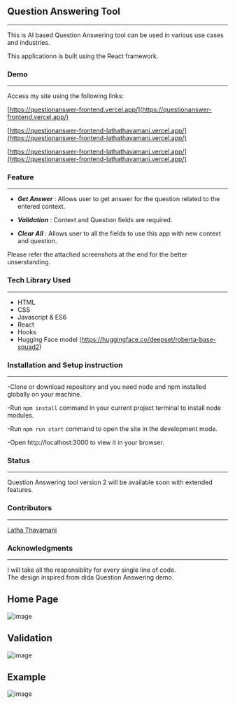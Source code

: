 ## **Question Answering Tool**
---
This is AI based Question Answering tool can be used in various use cases and industries.

This applicationn is built using the React framework.

### **Demo**
---
Access my site using the following links:

[https://questionanswer-frontend.vercel.app/](https://questionanswer-frontend.vercel.app/)

[https://questionanswer-frontend-lathathavamani.vercel.app/](https://questionanswer-frontend-lathathavamani.vercel.app/)

[https://questionanswer-frontend-lathathavamani.vercel.app/](https://questionanswer-frontend-lathathavamani.vercel.app/)

### **Feature**
---

- ***Get Answer*** : Allows user to get answer for the question related to the entered context.
  
- ***Validation*** : Context and Question fields are required.

- ***Clear All*** : Allows user to all the fields to use this app with new context and question.

Please refer the attached screenshots at the end for the better unserstanding.

### **Tech Library Used**
---
- HTML
- CSS
- Javascript & ES6
- React
- Hooks
- Hugging Face model (https://huggingface.co/deepset/roberta-base-squad2)

### **Installation and Setup instruction**
---

-Clone or download repository and you need node and npm installed globally on your machine.

-Run ``npm install`` command in your current project terminal to install node modules.  

-Run ``npm run start`` command to open the site in the development mode.

-Open http://localhost:3000 to view it in your browser.

### **Status**
---
Question Answering tool version 2 will be available soon with extended features.

### **Contributors**
---
[Latha Thavamani](https://github.com/LathaThavamani)

### **Acknowledgments**
---
I will take all the responsiblity for every single line of code.  
The design inspired from dida Question Answering demo.

## **Home Page**

![image](https://github.com/LathaThavamani/questionanswer-frontend/assets/120006046/c6b42ad5-0ec4-4187-9ece-8e31187b4f0f)

## **Validation**

![image](https://github.com/LathaThavamani/questionanswer-frontend/assets/120006046/82de5713-e972-4cab-9876-eea786597210)

## **Example**

![image](https://github.com/LathaThavamani/questionanswer-frontend/assets/120006046/9c0dabf0-6198-42a3-85a5-a7ae294fb8f8)



